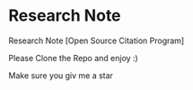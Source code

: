 # Research Note
Research Note [Open Source Citation Program]


Please Clone the Repo and enjoy :) 

Make sure you giv me a star 


